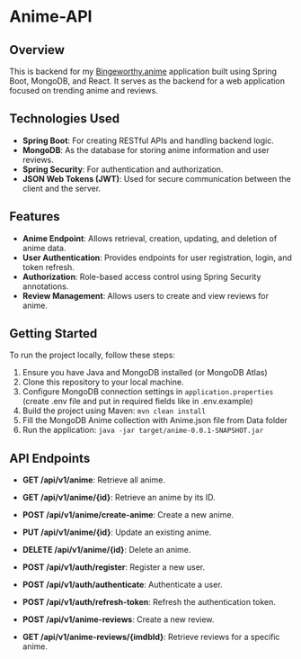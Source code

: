 # Anime-API

## Overview
This is backend for my [Bingeworthy.anime](https://github.com/marku1a/Bingeworthy.anime) application built using Spring Boot, MongoDB, and React. It serves as the backend for a web application focused on trending anime and reviews.

## Technologies Used
- **Spring Boot**: For creating RESTful APIs and handling backend logic.
- **MongoDB**: As the database for storing anime information and user reviews.
- **Spring Security**: For authentication and authorization.
- **JSON Web Tokens (JWT)**: Used for secure communication between the client and the server.

## Features
- **Anime Endpoint**: Allows retrieval, creation, updating, and deletion of anime data.
- **User Authentication**: Provides endpoints for user registration, login, and token refresh.
- **Authorization**: Role-based access control using Spring Security annotations.
- **Review Management**: Allows users to create and view reviews for anime.

## Getting Started
To run the project locally, follow these steps:

1. Ensure you have Java and MongoDB installed (or MongoDB Atlas)
2. Clone this repository to your local machine.
3. Configure MongoDB connection settings in `application.properties`
(create .env file and put in required fields like in .env.example)
4. Build the project using Maven: `mvn clean install`
5. Fill the MongoDB Anime collection with Anime.json file from Data folder
6. Run the application: `java -jar target/anime-0.0.1-SNAPSHOT.jar`


## API Endpoints
- **GET /api/v1/anime**: Retrieve all anime.
- **GET /api/v1/anime/{id}**: Retrieve an anime by its ID.
- **POST /api/v1/anime/create-anime**: Create a new anime.
- **PUT /api/v1/anime/{id}**: Update an existing anime.
- **DELETE /api/v1/anime/{id}**: Delete an anime.

- **POST /api/v1/auth/register**: Register a new user.
- **POST /api/v1/auth/authenticate**: Authenticate a user.
- **POST /api/v1/auth/refresh-token**: Refresh the authentication token.

- **POST /api/v1/anime-reviews**: Create a new review.
- **GET /api/v1/anime-reviews/{imdbId}**: Retrieve reviews for a specific anime.
